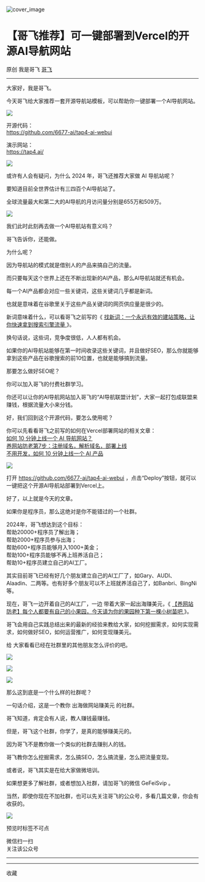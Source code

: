 ![cover_image](https://mmbiz.qpic.cn/sz_mmbiz_jpg/LBrX00GQeicuxUYic49lJVDERsZxgQASRM3pGKJIyibsYjpPQiaD18Vs3bPLv0FTDO3kUfPVuReq6NZ9iaOMpSvjzEA/0?wx_fmt=jpeg)

#  【哥飞推荐】可一键部署到Vercel的开源AI导航网站

原创  我是哥飞  [ 哥飞 ](javascript:void\(0\);)

__ _ _ _ _

大家好，我是哥飞。  

今天哥飞给大家推荐一套开源导航站模板，可以帮助你一键部署一个AI导航网站。

![](https://mmbiz.qpic.cn/sz_mmbiz_png/LBrX00GQeicuxUYic49lJVDERsZxgQASRMYCuib6mmjTUjicoDTxibV5bxC7eNxY6z4a87L9A1RRXiaawTy7YEhQuVicg/640?wx_fmt=png&from=appmsg)

开源代码：  
https://github.com/6677-ai/tap4-ai-webui

演示网站：  
https://tap4.ai/

![](https://mmbiz.qpic.cn/sz_mmbiz_png/LBrX00GQeicuxUYic49lJVDERsZxgQASRMnU08QA0WEv32ynBEaia0L1PflnuHBgCqZR1WjBCUBiaf6F0IyFBUXd2A/640?wx_fmt=png&from=appmsg)

或许有人会有疑问，为什么 2024 年，哥飞还推荐大家做 AI 导航站呢？  

要知道目前全世界估计有三四百个AI导航站了。

全球流量最大和第二大的AI导航的月访问量分别是655万和509万。  

![](https://mmbiz.qpic.cn/sz_mmbiz_png/LBrX00GQeicuxUYic49lJVDERsZxgQASRM07ldibZmVW3mLaI9X47FIvEqjcn9lh5wP3H2GXvTnq5gtm0Q6PP5KmA/640?wx_fmt=png&from=appmsg)

我们此时此刻再去做一个AI导航站有意义吗？

哥飞告诉你，还能做。  

为什么呢？

因为导航站的模式就是借别人的产品来搞自己的流量。

而只要每天这个世界上还在不断出现新的AI产品，那么AI导航站就还有机会。  

每一个AI产品都会对应一些关键词，这些关键词几乎都是新词。

也就是意味着在谷歌里关于这些产品关键词的网页供应量是很少的。

新词意味着什么，可以看哥飞之前写的《 [ 找新词：一个永远有效的建站策略，让你快速拿到搜索引擎流量
](http://mp.weixin.qq.com/s?__biz=MjM5OTIzMzYyMA==&mid=2650079457&idx=1&sn=6a6b914a2685581ef26ef00cb8b19ee1&chksm=bf3f31da8848b8cc7e206419bcb2884415659dae3bd17fb77b9859adf106da494bd843f5d6f4&scene=21#wechat_redirect)
》。  

换句话说，这些词，竞争度很低，人人都有机会。

如果你的AI导航站能够在第一时间收录这些关键词，并且做好SEO，那么你就能够拿到这些产品在谷歌搜索的前10位置，也就是能够搞到流量。

那要怎么做好SEO呢？

你可以加入哥飞的付费社群学习。

你还可以让你的AI导航网站加入哥飞的“AI导航联盟计划”，大家一起打包成联盟来赚钱，根据流量大小来分钱。

好，我们回到这个开源代码，要怎么使用呢？  

你可以先看看哥飞之前写的如何在Vercel部署网站的相关文章：  
[ 如何 10 分钟上线一个 AI 导航网站？
](http://mp.weixin.qq.com/s?__biz=MjM5OTIzMzYyMA==&mid=2650079199&idx=1&sn=515b825aa9269426e9ec720a3b055de1&chksm=bf3ecee4884947f2e95d07647c8ef533017535daf62805886f3e0b49b607bb83ccfde69c83aa&scene=21#wechat_redirect)  
[ 养网站防老第7步：注册域名，解析域名，部署上线
](http://mp.weixin.qq.com/s?__biz=MjM5OTIzMzYyMA==&mid=2650080806&idx=1&sn=a8294c9c5b32207adaf223f10a5e9203&chksm=bf3f371d8848be0b95b74ba59852410012865ff7ceb6408ea69dc452d10906559425ad09e999&scene=21#wechat_redirect)  
[ 不用开发，如何 10 分钟上线一个 AI 产品
](http://mp.weixin.qq.com/s?__biz=MjM5OTIzMzYyMA==&mid=2650079577&idx=1&sn=2108d1a9ad3307e9db2af8054d19b5a9&chksm=bf3f30628848b9742eae3c2c249a18d12370c89922a3d8cd288eb233211d6c76b3bbd0ba8f7c&scene=21#wechat_redirect)  
  

![](https://mmbiz.qpic.cn/sz_mmbiz_png/LBrX00GQeicuxUYic49lJVDERsZxgQASRMwHTSBvbOJIvV7ia0iczBHhtPaAH7tliaPv0yRWUQqknZLN2sicGWwnBb6Q/640?wx_fmt=png&from=appmsg)

打开 https://github.com/6677-ai/tap4-ai-webui
，点击“Deploy”按钮，就可以一键把这个开源AI导航站部署到Vercel上。

好了，以上就是今天的文章。

如果你是程序员，那么这绝对是你不能错过的一个社群。  

2024年，哥飞想达到这个目标：  
帮助20000+程序员了解出海；  
帮助2000+程序员参与出海；  
帮助600+程序员能够月入1000+美金；  
帮助100+程序员能够不再上班养活自己；  
帮助10+程序员建立自己的AI工厂。

其实目前哥飞已经有好几个朋友建立自己的AI工厂了，如Gary、AUDI、Alaadin、二两等。也有好多个朋友可以不上班就养活自己了，如Banbri、BingNi等。  

现在，哥飞一边开着自己的AI工厂，一边  带着大家一起出海赚美元，《 [ 【养网站防老】每个人都要有自己的小果园，今天请为你的果园种下第一棵小树苗吧
](http://mp.weixin.qq.com/s?__biz=MjM5OTIzMzYyMA==&mid=2650082415&idx=1&sn=8b725d7238143cdf7b0992b6f7835b57&chksm=bf3f3d548848b442dafc0a5fa379cf90be1749a82d62c2371d2140fed2cc5bbc86e3430e2d6f&scene=21#wechat_redirect)
》。

哥飞会用自己实践总结出来的最新的经验来教给大家，如何挖掘需求，如何实现需求，如何做好SEO，如何运营推广，如何变现赚美元。  

给  大家看看已经在社群里的其他朋友怎么评价的吧。

  

![](https://mmbiz.qpic.cn/sz_mmbiz_jpg/LBrX00GQeictfJNjePhchkZYLuBwKPcJl2yZPhaRV7VWHg1Fe9tIs05v9QTFBq1oCZjVn9qB08LszWxrFibHHeMQ/640?wx_fmt=other&wxfrom=5&wx_lazy=1&wx_co=1&tp=webp)

![](https://mmbiz.qpic.cn/sz_mmbiz_jpg/LBrX00GQeicsc3DNibdfcSLWyEGZBZSXSUbPuaibAobt9LPMO3wygibBF21OuH0mCYZU6Hn3qgz5Zvxml98F9dKnrQ/640?wx_fmt=other&wxfrom=5&wx_lazy=1&wx_co=1&tp=webp)

  

![](https://mmbiz.qpic.cn/sz_mmbiz_jpg/LBrX00GQeicu0ohJ2AspibworASbayGLjNicts7f15fE789SLz4EI2yZgzHicU6KCsqDNVgkpOwdulS8sGWaSXSRVg/640?wx_fmt=other&wxfrom=5&wx_lazy=1&wx_co=1&tp=webp)

  
那么这到底是一个什么样的社群呢？  

  

一句话介绍，这是一个教你  出海做网站赚美元  的社群。  

  

哥飞知道，肯定会有人说，教人赚钱最赚钱。  

  

但是，哥飞这个社群，你学了，是真的能够赚美元的。

  

因为哥飞不是教你做一个类似的社群去赚别人的钱。  

  

哥飞教你怎么挖掘需求，怎么搞SEO，怎么搞流量，怎么把流量变现。

  

或者说，哥飞其实是在给大家做微培训。

  

如果想更多了解社群，或者想加入社群，请加哥飞的微信 GeFeiSvip 。  

  

当然，即使你现在不加社群，也可以先关注哥飞的公众号，多看几篇文章，你会有收获的。  

  

  

![](https://mmbiz.qpic.cn/sz_mmbiz_png/LBrX00GQeictfJNjePhchkZYLuBwKPcJlnZQYrN8QibDK3jrvycyWs3MDicu1ibntWVBViahQBibHCN9DguLc15AicbBg/640?wx_fmt=other&wxfrom=5&wx_lazy=1&wx_co=1&tp=webp)

  

预览时标签不可点

微信扫一扫  
关注该公众号





****



****



  收藏

